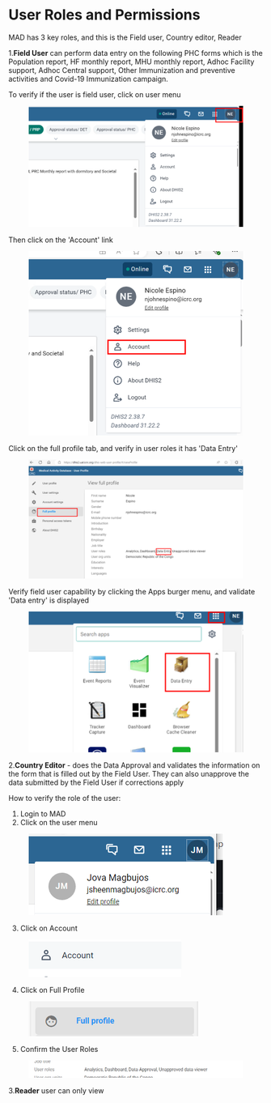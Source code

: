 # User Roles and Permissions

MAD has 3 key roles, and this is the Field user, Country editor, Reader

1.**Field User** can perform data entry on the following PHC forms which is the Population report, HF monthly report, MHU monthly report, Adhoc Facility support, Adhoc Central support, Other Immunization and preventive activities and Covid-19 Immunization campaign.

To verify if the user is field user, click on user menu&#x20;

<figure><img src="../.gitbook/assets/image (79).png" alt=""><figcaption></figcaption></figure>

Then click on the 'Account' link

<figure><img src="../.gitbook/assets/image (80).png" alt=""><figcaption></figcaption></figure>

Click on the full profile tab, and verify in user roles it has 'Data Entry'

<figure><img src="../.gitbook/assets/image (81).png" alt=""><figcaption></figcaption></figure>

Verify field user capability by clicking the Apps burger menu, and validate 'Data entry' is displayed

<figure><img src="../.gitbook/assets/image (82).png" alt=""><figcaption></figcaption></figure>



2.**Country Editor** - does the Data Approval and validates the information on the form that is filled out by the Field User. They can also unapprove the data submitted by the Field User if corrections apply

How to verify the role of the user:

1. Login to MAD
2. Click on the user menu&#x20;

<figure><img src="../.gitbook/assets/image (3) (3).png" alt=""><figcaption></figcaption></figure>



3. Click on Account

<figure><img src="../.gitbook/assets/image (4) (3).png" alt=""><figcaption></figcaption></figure>

4. Click on Full Profile

<figure><img src="../.gitbook/assets/image (5) (3).png" alt=""><figcaption></figcaption></figure>

5. Confirm the User Roles

<figure><img src="../.gitbook/assets/image (6) (3).png" alt=""><figcaption></figcaption></figure>





3.**Reader** user can only view
